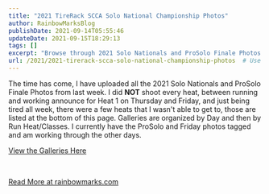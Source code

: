 ```yaml
---
title: "2021 TireRack SCCA Solo National Championship Photos"
author: RainbowMarksBlog
publishDate: 2021-09-14T05:55:46
updateDate: 2021-09-15T18:29:13
tags: []
excerpt: "Browse through 2021 Solo Nationals and ProSolo Finale Photos! Organized by day and run heats/classes. Check out the galleries at rainbowmarks.com."
url: /2021/2021-tirerack-scca-solo-national-championship-photos  # Use the generated URL with year
---
```

<p>The time has come, I have uploaded all the 2021 Solo Nationals and ProSolo Finale Photos from last week. I did <strong>NOT</strong> shoot every heat, between running and working announce for Heat 1 on Thursday and Friday, and just being tired all week, there were a few heats that I wasn't able to get to, those are listed at the bottom of this page. Galleries are organized by Day and then by Run Heat/Classes. I currently have the ProSolo and Friday photos tagged and am working through the other days.</p>  <p><a href="https://rainbowmarks.smugmug.com/2021-Solo-Nationals-and-ProSolo-Finale">View the Galleries Here</a></p>  <p>&nbsp;</p>  <a href="https://rainbowmarks.com/Events/2021/09/2021-solo-nationals">Read More at rainbowmarks.com</a>

